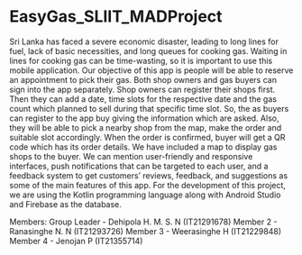 # EasyGas_SLIIT_MADProject

Sri Lanka has faced a severe economic disaster, leading to long lines for fuel, lack of basic necessities, and long queues for cooking gas. Waiting in lines for cooking gas can be time-wasting, so it is important to use this mobile application.
Our objective of this app is people will be able to reserve an appointment to pick their gas. Both shop owners and gas buyers can sign into the app separately. Shop owners can register their shops first. Then they can add a date, time slots for the respective date and the gas count which planned to sell during that specific time slot. So, the as buyers can register to the app buy giving the information which are asked. Also, they will be able to pick a nearby shop from the map, make the order and suitable slot accordingly. When the order is confirmed, buyer will get a QR code which has its order details. We have included a map to display gas shops to the buyer.
We can mention user-friendly and responsive interfaces, push notifications that can be targeted to each user, and a feedback system to get customers’ reviews, feedback, and suggestions as some of the main features of this app.
For the development of this project, we are using the Kotlin programming language along with Android Studio and Firebase as the database.

Members:
Group Leader - Dehipola H. M. S. N (IT21291678)
Member 2 - Ranasinghe N. N (IT21293726)
Member 3 - Weerasinghe H (IT21229848)
Member 4 - Jenojan P (IT21355714)
